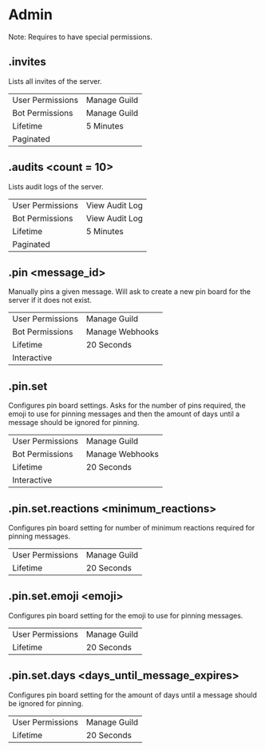 # Admin

Note: Requires to have special permissions.

## .invites

Lists all invites of the server.

|||
|---|---|
|User Permissions|Manage Guild|
|Bot Permissions|Manage Guild|
|Lifetime|5 Minutes|
|Paginated||

## .audits \<count = 10\>

Lists audit logs of the server.

|||
|---|---|
|User Permissions|View Audit Log|
|Bot Permissions|View Audit Log|
|Lifetime|5 Minutes|
|Paginated||

## .pin \<message_id\>

Manually pins a given message. Will ask to create a new pin board for the server if it does not exist.

|||
|---|---|
|User Permissions|Manage Guild|
|Bot Permissions|Manage Webhooks|
|Lifetime|20 Seconds|
|Interactive||

## .pin.set

Configures pin board settings. Asks for the number of pins required, the emoji to use for pinning messages and then the
amount of days until a message should be ignored for pinning.

|||
|---|---|
|User Permissions|Manage Guild|
|Bot Permissions|Manage Webhooks|
|Lifetime|20 Seconds|
|Interactive||

## .pin.set.reactions \<minimum_reactions\>

Configures pin board setting for number of minimum reactions required for pinning messages.

|||
|---|---|
|User Permissions|Manage Guild|
|Lifetime|20 Seconds|

## .pin.set.emoji \<emoji\>

Configures pin board setting for the emoji to use for pinning messages.

|||
|---|---|
|User Permissions|Manage Guild|
|Lifetime|20 Seconds|

## .pin.set.days \<days_until_message_expires\>

Configures pin board setting for the amount of days until a message should be ignored for pinning.

|||
|---|---|
|User Permissions|Manage Guild|
|Lifetime|20 Seconds|

